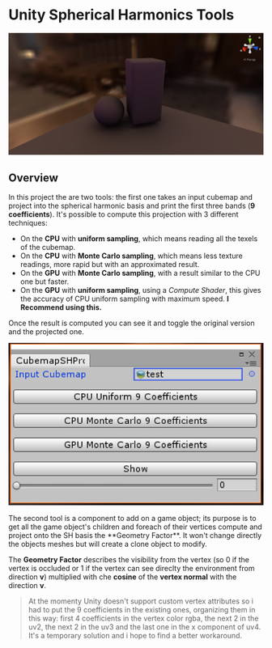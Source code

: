 ﻿# Unity Spherical Harmonics Tools
<p align="center">
  <img src="banner.png">
</p>

## Overview
In this project the are two tools: the first one takes an input cubemap and project into the spherical harmonic basis and print the first three bands (**9 coefficients**). It's possible to compute this projection with 3 different techniques:
- On the **CPU** with **uniform sampling**, which means reading all the texels of the cubemap.
- On the **CPU** with **Monte Carlo sampling**, which means less texture readings, more rapid but with an approximated result.
- On the  **GPU** with **Monte Carlo sampling**, with a result similar to the CPU one but faster.
- On the **GPU** with **uniform sampling**, using a *Compute Shader*, this gives the accuracy of CPU uniform sampling with maximum speed. **I Recommend using this.**

Once the result is computed you can see it and toggle the original version and the projected one.
<p align="center">
  <img src="project.png">
</p>
The second tool is a component to add on a game object; its purpose is to get all the game object's children and foreach of their vertices compute and project onto the SH basis the **Geometry Factor**. It won't change directly the objects meshes but will create a clone object to modify.

The **Geometry Factor** describes the visibility from the vertex (so 0 if the vertex is occluded or 1 if the vertex can see direclty the environment from direction **v**) multiplied with che **cosine** of the **vertex normal** with the direction **v**.
> At the momenty Unity doesn't support custom vertex attributes so i had to put the 9 coefficients in the existing ones, organizing them in this way: first 4 coefficients in the vertex color rgba, the next 2 in the uv2,  the next 2 in the uv3 and the last one in the x component of uv4. It's a temporary solution and i hope to find a better workaround.
